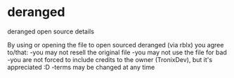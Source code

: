 # deranged
deranged open source details

By using or opening the file to open sourced deranged (via rblx) you agree to/that:
-you may not resell the original file
-you may not use the file for bad
-you are not forced to include credits to the owner (TronixDev), but it's appreciated :D
-terms may be changed at any time

